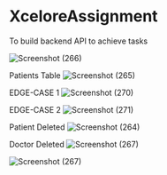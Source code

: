 # XceloreAssignment
To build backend API to achieve tasks


![Screenshot (266)](https://github.com/Rrana1825/XceloreAssignment/assets/105504145/9453439f-4198-4075-b109-2b9b6c76cb96)

Patients Table
![Screenshot (265)](https://github.com/Rrana1825/XceloreAssignment/assets/105504145/ec0ced5d-e789-42c9-b972-add65495a845)

EDGE-CASE 1
![Screenshot (270)](https://github.com/Rrana1825/XceloreAssignment/assets/105504145/ecf362c2-9d04-40a5-8e6a-5070bf105134)

EDGE-CASE 2
![Screenshot (271)](https://github.com/Rrana1825/XceloreAssignment/assets/105504145/76c78c57-d89e-4fad-b614-4529f43c15ae)


Patient Deleted
![Screenshot (264)](https://github.com/Rrana1825/XceloreAssignment/assets/105504145/4da6b576-ec62-4316-a4f5-caae85345b8c)


Doctor Deleted
![Screenshot (267)](https://github.com/Rrana1825/XceloreAssignment/assets/105504145/752884f4-9e8f-4f2c-8b0f-6c91964c13e4)


![Screenshot (267)](https://github.com/Rrana1825/XceloreAssignment/assets/105504145/52058a3c-5942-4b14-8134-b0150c572b2c)
